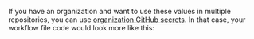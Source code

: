 If you have an organization and want to use these values in multiple repositories, you can use [organization GitHub secrets](/docs/components/ALKiln/writing_tests.mdx#org-secrets). In that case, your workflow file code would look more like this: